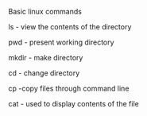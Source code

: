 Basic linux commands

ls - view the contents of the directory

pwd - present working directory

mkdir - make directory

cd - change directory

cp -copy files through command line

cat - used to display contents of the file
